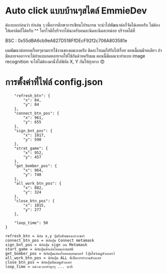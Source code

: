# Auto click แบบบ้านๆสไตล์ EmmieDev

ต้องบอกก่อนว่า ทำเล่น ๆ เพื่อการศึกษาการเขียนโปรแกรม จะนำไปพัฒนาต่อก็จัดได้เลยครับ ไม่ต้องให้เครดิตก็ได้ครับ ^^ 
ใครใจดีก็บริจากได้นะครับคนละนิดละนิดละหน่อย บริจาคได้ที่ 

BSC : 0x55dBA6cb9eA827D518FfDEcF92f2c706A803581e

ผมพัฒนาต่อยอดเรื่อยๆตามการใช้งานของผมเองครับ ติดอะไรผมก็ปรับไปเรื่อย ตอนนี้ผมมีจอเดียว ถ้ามีหลายจออาจจะได้ทำแบบกดหลายจอให้ใช้กันด้วยครับผม
ตอนนี้มีแผนจะทำแบบ image recognition จะได้ไม่ต้องมานั่งใส่พิกัด X, Y กันให้ยุ่งยาก 😍

# การตั้งค่าที่ไฟล์ config.json

```{
    "refresh_btn": {
        "x": 84,
        "y": 84
    },
    "connect_btn_pos": {
        "x": 961,
        "y": 655
    },
    "sign_bnt_pos": {
        "x": 1817,
        "y": 590
    },
    "strat_game": {
        "x": 952,
        "y": 457
    },
    "get_bomber_pos": {
        "x": 964,
        "y": 740
    },
    "all_work_btn_pos": {
        "x": 882,
        "y": 324
    },
    "close_btn_pos": {
        "x": 1015,
        "y": 277
    },
    
    "loop_time": 50
}
```
```
refresh_btn = พิกัด x,y ปุ่มรีเฟรชของเบราเซอร์
connect_btn_pos = พิกัดปุ่ม Connect metamask
sign_bnt_pos = พิกัดปุ่ม sign บน Metamask
start_game = พิกัดปุ่มเข้าเล่นโหมดล่าสมบัติ
get_bomber_pos = พิกัดปุ่มแสดงไอคอมบอมเบอร์ (ปุ่มโชว์เมนูตัวละคร)
all_work_btn_pos = พิกัดปุ่ม ALL ที่เปิดการทำงานตัวละคร
close_btn_pos = พิกัดปุ่มปิดเมนูตัวละคร
loop_time = หน่วงเวลาทำทุกๆ ... นาที
```
